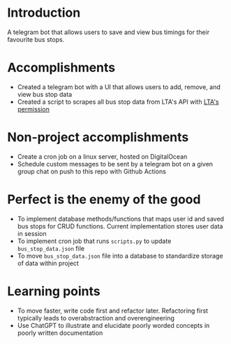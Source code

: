 # Introduction

A telegram bot that allows users to save and view bus timings for their favourite bus stops.

# Accomplishments

- Created a telegram bot with a UI that allows users to add, remove, and view bus stop data
- Created a script to scrapes all bus stop data from LTA's API with [LTA's permission](https://datamall.lta.gov.sg/content/datamall/en/request-for-api.html)

# Non-project accomplishments

- Create a cron job on a linux server, hosted on DigitalOcean
- Schedule custom messages to be sent by a telegram bot on a given group chat on push to this repo with Github Actions

# Perfect is the enemy of the good

- To implement database methods/functions that maps user id and saved bus stops for CRUD functions. Current implementation stores user data in session
- To implement cron job that runs `scripts.py` to update `bus_stop_data.json` file
- To move `bus_stop_data.json` file into a database to standardize storage of data within project

# Learning points

- To move faster, write code first and refactor later. Refactoring first typically leads to overabstraction and overengineering
- Use ChatGPT to illustrate and elucidate poorly worded concepts in poorly written documentation
